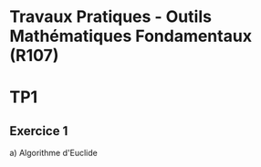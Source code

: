 # Travaux Pratiques - Outils Mathématiques Fondamentaux (R107)

# TP1

## Exercice 1

a) Algorithme d'Euclide